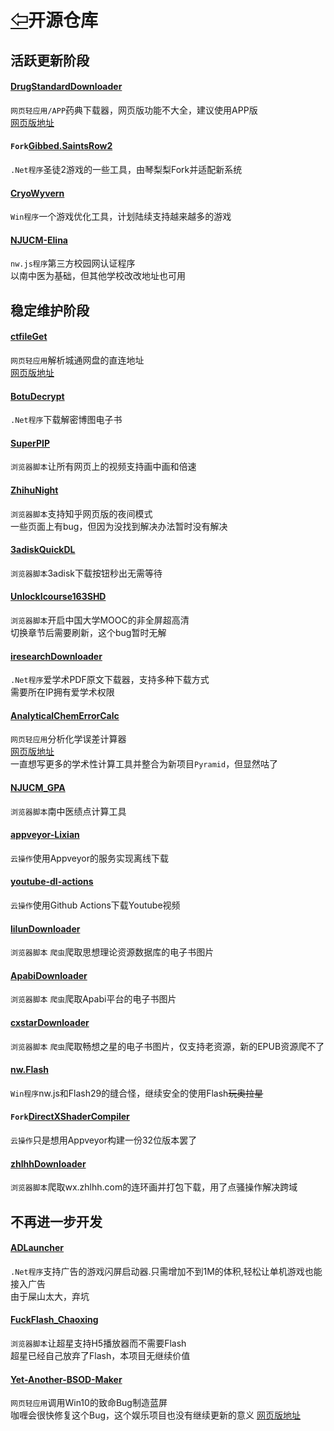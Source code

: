# [⇦][]开源仓库  
## 活跃更新阶段  
#### [DrugStandardDownloader](https://github.com/qinlili23333/DrugStandardDownloader)  
`网页轻应用/APP`药典下载器，网页版功能不大全，建议使用APP版  
[网页版地址](https://drug.qinlili.bid)  
#### `Fork`[Gibbed.SaintsRow2](https://github.com/qinlili23333/Gibbed.SaintsRow2)  
`.Net程序`圣徒2游戏的一些工具，由琴梨梨Fork并适配新系统  
#### [CryoWyvern](https://github.com/qinlili23333/CryoWyvern)  
`Win程序`一个游戏优化工具，计划陆续支持越来越多的游戏  
#### [NJUCM-Elina](https://github.com/qinlili23333/NJUCM-Elina)  
`nw.js程序`第三方校园网认证程序  
以南中医为基础，但其他学校改改地址也可用  

## 稳定维护阶段  
#### [ctfileGet](https://github.com/qinlili23333/ctfileGet)  
`网页轻应用`解析城通网盘的直连地址  
[网页版地址](https://ctfile.qinlili.bid)  
#### [BotuDecrypt](https://github.com/qinlili23333/BotuDecrypt)  
`.Net程序`下载解密博图电子书  
#### [SuperPIP](https://github.com/qinlili23333/SuperPIP)  
`浏览器脚本`让所有网页上的视频支持画中画和倍速  
#### [ZhihuNight](https://github.com/qinlili23333/ZhihuNight)  
`浏览器脚本`支持知乎网页版的夜间模式  
一些页面上有bug，但因为没找到解决办法暂时没有解决  
#### [3adiskQuickDL](https://github.com/qinlili23333/3adiskQuickDL)  
`浏览器脚本`3adisk下载按钮秒出无需等待  
#### [UnlockIcourse163SHD](https://github.com/qinlili23333/UnlockIcourse163SHD)  
`浏览器脚本`开启中国大学MOOC的非全屏超高清  
切换章节后需要刷新，这个bug暂时无解  
#### [iresearchDownloader](https://github.com/qinlili23333/iresearchDownloader)  
`.Net程序`爱学术PDF原文下载器，支持多种下载方式  
需要所在IP拥有爱学术权限  
#### [AnalyticalChemErrorCalc](https://github.com/qinlili23333/AnalyticalChemErrorCalc)  
`网页轻应用`分析化学误差计算器  
[网页版地址](https://acc.qinlili.bid)  
一直想写更多的学术性计算工具并整合为新项目`Pyramid`，但显然咕了  
#### [NJUCM_GPA](https://github.com/qinlili23333/NJUCM_GPA)  
`浏览器脚本`南中医绩点计算工具  
#### [appveyor-Lixian](https://github.com/qinlili23333/appveyor-Lixian)  
`云操作`使用Appveyor的服务实现离线下载  
#### [youtube-dl-actions](https://github.com/qinlili23333/youtube-dl-actions)  
`云操作`使用Github Actions下载Youtube视频  
#### [lilunDownloader](https://github.com/qinlili23333/lilunDownloader)  
`浏览器脚本` `爬虫`爬取思想理论资源数据库的电子书图片  
#### [ApabiDownloader](https://github.com/qinlili23333/ApabiDownloader)  
`浏览器脚本` `爬虫`爬取Apabi平台的电子书图片  
#### [cxstarDownloader](https://github.com/qinlili23333/)  
`浏览器脚本` `爬虫`爬取畅想之星的电子书图片，仅支持老资源，新的EPUB资源爬不了  
#### [nw.Flash](https://github.com/qinlili23333/)  
`Win程序`nw.js和Flash29的缝合怪，继续安全的使用Flash~~玩奥拉星~~  
#### `Fork`[DirectXShaderCompiler](https://github.com/qinlili23333/DirectXShaderCompiler)  
`云操作`只是想用Appveyor构建一份32位版本罢了  
#### [zhlhhDownloader](https://github.com/qinlili23333/zhlhhDownloader)  
`浏览器脚本`爬取wx.zhlhh.com的连环画并打包下载，用了点骚操作解决跨域  

## 不再进一步开发  
#### [ADLauncher](https://github.com/qinlili23333/ADLauncher)  
`.Net程序`支持广告的游戏闪屏启动器.只需增加不到1M的体积,轻松让单机游戏也能接入广告  
由于屎山太大，弃坑  
#### [FuckFlash_Chaoxing](https://github.com/qinlili23333/FuckFlash_Chaoxing)  
`浏览器脚本`让超星支持H5播放器而不需要Flash  
超星已经自己放弃了Flash，本项目无继续价值  
#### [Yet-Another-BSOD-Maker](https://github.com/qinlili23333/Yet-Another-BSOD-Maker)  
`网页轻应用`调用Win10的致命Bug制造蓝屏  
咖喱会很快修复这个Bug，这个娱乐项目也没有继续更新的意义
[网页版地址](https://bsod.qinlili.bid)  



[⇦]: README.md
